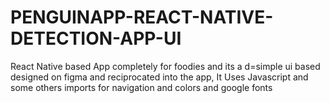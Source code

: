 # PENGUINAPP-REACT-NATIVE-DETECTION-APP-UI
React Native based App completely for foodies and its a d=simple ui based designed on figma and reciprocated into the app, It Uses Javascript and some others imports for navigation and colors and google fonts
